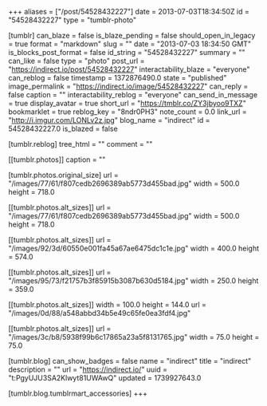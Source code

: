 +++
aliases = ["/post/54528432227"]
date = 2013-07-03T18:34:50Z
id = "54528432227"
type = "tumblr-photo"

[tumblr]
can_blaze = false
is_blaze_pending = false
should_open_in_legacy = true
format = "markdown"
slug = ""
date = "2013-07-03 18:34:50 GMT"
is_blocks_post_format = false
id_string = "54528432227"
summary = ""
can_like = false
type = "photo"
post_url = "https://indirect.io/post/54528432227"
interactability_blaze = "everyone"
can_reblog = false
timestamp = 1372876490.0
state = "published"
image_permalink = "https://indirect.io/image/54528432227"
can_reply = false
caption = ""
interactability_reblog = "everyone"
can_send_in_message = true
display_avatar = true
short_url = "https://tmblr.co/ZY3jbyoo9TXZ"
bookmarklet = true
reblog_key = "8ndr0PH3"
note_count = 0.0
link_url = "http://i.imgur.com/LONLv2z.jpg"
blog_name = "indirect"
id = 54528432227.0
is_blazed = false

[tumblr.reblog]
tree_html = ""
comment = ""

[[tumblr.photos]]
caption = ""

[tumblr.photos.original_size]
url = "/images/77/61/f807cedb2696389ab5773d455bad.jpg"
width = 500.0
height = 718.0

[[tumblr.photos.alt_sizes]]
url = "/images/77/61/f807cedb2696389ab5773d455bad.jpg"
width = 500.0
height = 718.0

[[tumblr.photos.alt_sizes]]
url = "/images/92/3d/60550e001fa45a67ae6475dc1c1e.jpg"
width = 400.0
height = 574.0

[[tumblr.photos.alt_sizes]]
url = "/images/95/73/f21757b3f85915b3087b630d5184.jpg"
width = 250.0
height = 359.0

[[tumblr.photos.alt_sizes]]
width = 100.0
height = 144.0
url = "/images/0d/88/a548abbd34b5e49c65fe0ea3fdf4.jpg"

[[tumblr.photos.alt_sizes]]
url = "/images/3c/b8/5938f99b6c17865a23a5f8131765.jpg"
width = 75.0
height = 75.0

[tumblr.blog]
can_show_badges = false
name = "indirect"
title = "indirect"
description = ""
url = "https://indirect.io/"
uuid = "t:PgyUJU3SA2Klwyt81UWAwQ"
updated = 1739927643.0

[tumblr.blog.tumblrmart_accessories]
+++
